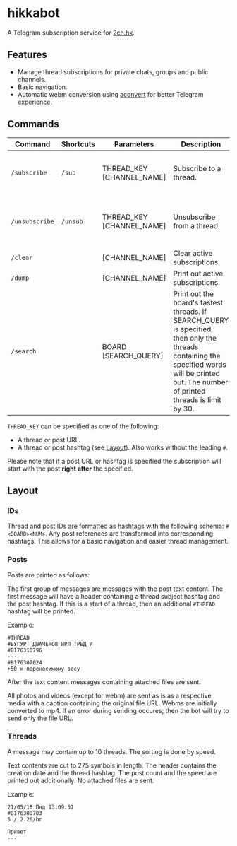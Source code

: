 # hikkabot

A Telegram subscription service for [2ch.hk](https://2ch.hk).


## Features

* Manage thread subscriptions for private chats, groups and public channels.
* Basic navigation.
* Automatic webm conversion using [aconvert](https://www.aconvert.com) for better Telegram experience.


## Commands

| Command | Shortcuts | Parameters | Description | Usage |
|---|---|---|---|---|
| `/subscribe` | `/sub` | THREAD_KEY [CHANNEL_NAME] | Subscribe to a thread. | `/sub https://2ch.hk/abu/res/42375.html`<br>`/sub https://2ch.hk/abu/res/42375.html#49947`<br>`/sub #ABU42375`<br>`/sub #ABU49947`<br>`/sub #ABU42375 @channel` |
| `/unsubscribe` | `/unsub` | THREAD_KEY [CHANNEL_NAME] | Unsubscribe from a thread. | `/unsub https://2ch.hk/abu/res/42375.html`<br>`/unsub https://2ch.hk/abu/res/42375.html#49947`<br>`/unsub #ABU42375`<br>`/unsub #ABU49947`<br>`/unsub #ABU42375 @channel` |
| `/clear` | | [CHANNEL_NAME] | Clear active subscriptions. | `/clear`<br>`/clear @channel` |
| `/dump` | | [CHANNEL_NAME] | Print out active subscriptions. | `/dump`<br>`/dump @channel` |
| `/search` | | BOARD [SEARCH_QUERY] | Print out the board's fastest threads. If SEARCH_QUERY is specified, then only the threads containing the specified words will be printed out. The number of printed threads is limit by 30. | `/search abu`<br>`/search abu поиск` |

`THREAD_KEY` can be specified as one of the following:

* A thread or post URL.
* A thread or post hashtag (see [Layout](#layout)). Also works without the leading `#`.

Please note that if a post URL or hashtag is specified the subscription will start with the post **right after** the specified.


## Layout

### IDs

Thread and post IDs are formatted as hashtags with the following schema: `#<BOARD><NUM>`.
Any post references are transformed into corresponding hashtags.
This allows for a basic navigation and easier thread management.

### Posts

Posts are printed as follows:

The first group of messages are messages with the post text content. 
The first message will have a header containing a thread subject hashtag and the post hashtag.
If this is a start of a thread, then an additional `#THREAD` hashtag will be printed.

Example:
```
#THREAD
#БУГУРТ_ДВАЧЕРОВ_ИРЛ_ТРЕД_И
#B176310796
---
#B176307024
+50 к переносимому весу
```

After the text content messages containing attached files are sent.
 
All photos and videos (except for webm) are sent as is as a respective media with a caption containing the original file URL.
Webms are initially converted to mp4. If an error during sending occures, then the bot will try to send only the file URL.

### Threads

A message may contain up to 10 threads. 
The sorting is done by speed. 

Text contents are cut to 275 symbols in length.
The header contains the creation date and the thread hashtag.
The post count and the speed are printed out additionally.
No attached files are sent.
 
Example:
```
21/05/18 Пнд 13:09:57
#B176308783
5 / 2.26/hr
---
Привет
---
```

